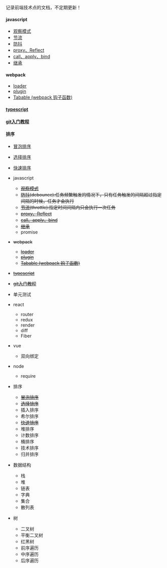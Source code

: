 记录前端技术点的文档，不定期更新！

#### javascript 
-  [观察模式](/doc/js/observer/index.md) 
-  [节流](/doc/js/throttle/index.md)
-  [防抖](/doc/js/debounce/index.md)
-  [proxy、Reflect](/doc/js/proxy、Reflect/index.md)
-  [call、apply、bind](/doc/js/call、bind、apply/index.md)
-  [继承](/doc/js/extends/index.md)

#### webpack
- [loader](/doc/webpack/loader/index.md) 
- [plugin](/doc/webpack/plugin/index.md) 
- [Tabable (webpack 钩子函数)](/doc/webpack/Tabable/index.md) 

#### [typescript](/doc/typescript/index.md) 
#### [git入门教程](/doc/git/index.md) 
#### 排序 
- [冒泡排序](/doc/sort/bubbleSort/index.md)
- [选择排序](/doc/sort/selectSort/index.md)
- [快速排序](/doc/sort/quickSort/index.md) 


- javascript
  - <del>[观察模式](/doc/js/observer/index.md)</del>
  - <del>[防抖](/doc/js/debounce/index.md)(debounce):任务频繁触发的情况下，只有任务触发的间隔超过指定间隔的时候，任务才会执行</del>
  - <del>[节流](/doc/js/throttle/index.md)(throttle):指定时间间隔内只会执行一次任务</del>
  - <del>[proxy、Reflect](/doc/js/proxy、Reflect/index.md)</del>
  - <del>[call、apply、bind](/doc/js/call、bind、apply/index.md)</del>
  - <del>[继承](/doc/js/extends/index.md)</del>
  - promise
- <del>webpack</del>
  - <del>[loader](/doc/webpack/loader/index.md) </del>
  - <del>[plugin](/doc/webpack/plugin/index.md) </del>
  - <del>[Tabable (webpack 钩子函数)](/doc/webpack/Tabable/index.md) </del>
- <del>[typescript](/doc/typescript/index.md) </del>
- <del>[git入门教程](/doc/git/index.md) </del>
- 单元测试
- react
  - router
  - redux
  - render
  - diff
  - Fiber
- vue 
  - 双向绑定
- node
  - require
- 排序
  - <del>[冒泡排序](/doc/sort/bubbleSort/index.md) </del>
  - <del>[选择排序](/doc/sort/selectSort/index.md)</del>
  - 插入排序
  - 希尔排序
  - <del>[快速排序](/doc/sort/quickSort/index.md) </del>
  - 堆排序
  - 计数排序
  - 桶排序
  - 技术排序
  - 归并排序
- 数据结构
  - 栈
  - 堆
  - 链表
  - 字典
  - 集合
  - 散列表
- 树
  - 二叉树
  - 平衡二叉树
  - 红黑树
  - 前序遍历
  - 中序遍历
  - 后序遍历


